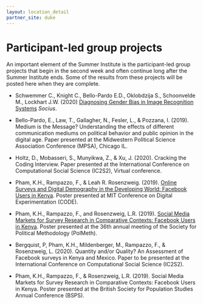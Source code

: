 ```yaml
---
layout: location_detail
partner_site: duke
---
```


# Participant-led group projects

An important element of the Summer Institute is the participant-led group projects that begin in the second week and often continue long after the Summer Institute ends.  Some of the results from these projects will be posted here when they are complete.

-  Schwemmer C., Knight C., Bello-Pardo E.D., Oklobdzija S., Schoonvelde M., Lockhart J.W. (2020) [Diagnosing Gender Bias in Image Recognition Systems](https://dx.doi.org/10.1177/2378023120967171) _Socius_.

- Bello-Pardo, E., Law, T., Gallagher, N., Fesler, L., & Pozzana, I. (2019). Medium is the Message? Understanding the effects of different communication mediums on political behavior and public opinion in the digital age. Paper presented at the Midwestern Political Science Association Conference (MPSA), Chicago IL.

- Holtz, D., Mobasseri, S., Munyikwa, Z., & Xu, J. (2020). Cracking the Coding Interview. Paper presented at the International Conference on Computational Social Science (IC2S2), Virtual conference.

- Pham, K.H., Rampazzo, F., & Leah R. Rosenzweig. (2019). [Online Surveys and Digital Demography in the Developing World: Facebook Users in Kenya](https://arxiv.org/abs/1910.03448). Poster presented at MIT Conference on Digital Experimentation (CODE).

- Pham, K.H., Rampazzo, F., and Rosenzweig, L.R. (2019). [Social Media Markets for Survey Research in Comparative Contexts: Facebook Users in Kenya](https://static1.squarespace.com/static/5410fc5ae4b0b9bdbd0cde82/t/5d2e18f25115510001a58251/1563302132302/Rosenzweigetal_polmethposter.pdf). Poster presented at the 36th annual meeting of the Society for Political Methodology (PolMeth).

- Bergquist, P, Pham, K.H., Mildenberger, M., Rampazzo, F., & Rosenzweig, L. (2020). Quantity and/or Quality? An Assessment of Facebook surveys in Kenya and Mexico. Paper to be presented at the International Conference on Computational Social Science (IC2S2).

- Pham, K.H., Rampazzo, F., & Rosenzweig, L.R. (2019). Social Media Markets for Survey Research in Comparative Contexts: Facebook Users in Kenya. Poster presented at the British Society for Population Studies Annual Conference (BSPS).
